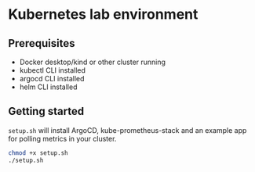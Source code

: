 # Kubernetes lab environment

## Prerequisites
- Docker desktop/kind or other cluster running
- kubectl CLI installed
- argocd CLI installed
- helm CLI installed

## Getting started

`setup.sh` will install ArgoCD, kube-prometheus-stack and an example app for polling metrics in your cluster.

```bash
chmod +x setup.sh
./setup.sh
```
